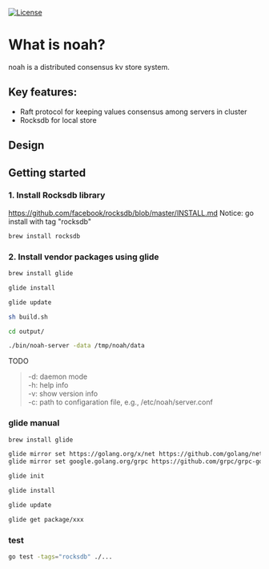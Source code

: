 [![License](http://img.shields.io/badge/license-mit-blue.svg?style=flat-square)](https://raw.githubusercontent.com/lnhote/noah/master/LICENSE)


# What is noah?
noah is a distributed consensus kv store system.

## Key features:
* Raft protocol for keeping values consensus among servers in cluster
* Rocksdb for local store

## Design

## Getting started

### 1. Install Rocksdb library
https://github.com/facebook/rocksdb/blob/master/INSTALL.md
Notice: go install with tag "rocksdb"

```bash
brew install rocksdb
```

### 2. Install vendor packages using glide

```bash
brew install glide

glide install

glide update

sh build.sh

cd output/

./bin/noah-server -data /tmp/noah/data
```

TODO
> -d: daemon mode  
> -h: help info  
> -v: show version info  
> -c: path to configaration file, e.g., /etc/noah/server.conf  

### glide manual

```bash
brew install glide

glide mirror set https://golang.org/x/net https://github.com/golang/net --vcs git
glide mirror set google.golang.org/grpc https://github.com/grpc/grpc-go --vcs git

glide init

glide install

glide update

glide get package/xxx
```

### test

```bash
go test -tags="rocksdb" ./...
```